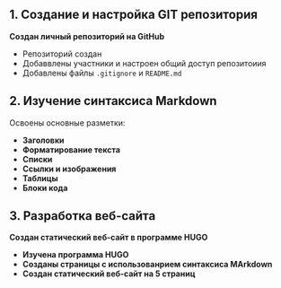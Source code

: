 ## 1. Создание и настройка GIT репозитория

**Создан личный репозиторий на GitHub**  

- Репозиторий создан
- Добаввлены участники и настроен общий доступ репозитоиия
- Добавлены файлы `.gitignore` и `README.md`

## 2. Изучение синтаксиса Markdown

Освоены основные разметки:

- **Заголовки**
- **Форматирование текста**
- **Списки**  
- **Ссылки и изображения**  
- **Таблицы**  
- **Блоки кода**  

## 3. Разработка веб-сайта

**Создан статический веб-сайт в программе HUGO**

- **Изучена программа HUGO**
- **Созданы страницы с использованрием синтаксиса MArkdown**
- **Создан статический веб-сайт на 5 страниц**
